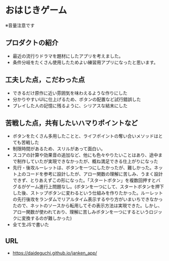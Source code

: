 # おはじきゲーム

※音量注意です


## プロダクトの紹介

- 最近の流行りドラマを題材にしたアプリを考えました。
- 条件分岐をたくさん使用したためよい練習用アプリになったと思います。

## 工夫した点，こだわった点

- できるだけ原作に近い雰囲気を味わえるような作りにした
- 分かりやすいUIに仕上げるため、ボタンの配置など試行錯誤した
- プレイした人の記憶に残るように、シリアスな結末にした

## 苦戦した点，共有したいハマりポイントなど

- ボタンをたくさん多用したことと、ライフポイントの奪い合いメソッドはとても苦戦した
- 制限時間があるため、スリルがあって面白い。
- スコアの計算や効果音の追加など、他にも色々やりたいことはあり、途中まで制作していたが実現できなかったが、概ね満足できる仕上がりになった
- 先行・後攻ルーレットは、ボタンを一つにしたかったが、難しかった。ネット上のコードを参考に設計したが、アロー関数の理解に苦しみ、うまく設計できず、とりあえずこの形になった。「スタートボタン」を複数回押すとバグるがゲーム進行上問題なし。(ボタンを一つにして、スタートボタンを押下した後、ストップボタンに変わるという仕組みを作りたかった。ルーレットの先行後攻をランダムでリアルタイム表示するやり方がいまいちできなかったので、ネットのソースから転用してその表示方法は実現できた。しかし、アロー関数が使われており、理解に苦しみボタンを一つにするというロジックに変換するのが難しかった)
- 全て生JSで書いた

## URL
- https://daideguchi.github.io/janken_app/
